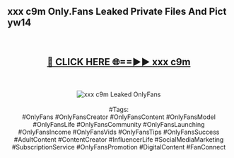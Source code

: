 <h2>xxx c9m Only.Fans Leaked Private Files And Pict yw14</h2>
<br>
<div align="center">
<h2><a href="https://mediafiles.top/xxx_c9m" rel="nofollow">🔴 CLICK HERE 🌐==►► xxx c9m</a></h2>
<br>
<br>
<a href="https://mediafiles.top/xxx_c9m" rel="nofollow" data-target="animated-image.originalLink"><img src="https://i.ibb.co.com/WyWwxjT/player-gif2.gif" alt="xxx c9m Leaked OnlyFans" style="max-width: 100%; display: inline-block;" data-target="animated-image.originalImage"></a>
<br><br>
#Tags:
<br>
#OnlyFans #OnlyFansCreator #OnlyFansContent #OnlyFansModel #OnlyFansLife #OnlyFansCommunity #OnlyFansLaunching #OnlyFansIncome #OnlyFansVids #OnlyFansTips #OnlyFansSuccess #AdultContent #ContentCreator #InfluencerLife #SocialMediaMarketing #SubscriptionService #OnlyFansPromotion #DigitalContent #FanConnect
</div>
<br>